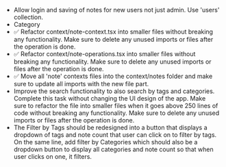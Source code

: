 - Allow login and saving of notes for new users not just admin. Use 'users' collection.
- Category
- ✅ Refactor context/note-context.tsx into smaller files without breaking any functionality. Make sure to delete any unused imports or files after the operation is done.
- ✅ Refactor context/note-operations.tsx into smaller files without breaking any functionality. Make sure to delete any unused imports or files after the operation is done.
- ✅ Move all 'note' contexts files into the context/notes folder and make sure to update all imports with the new file part.
- Improve the search functionality to also search by tags and categories. Complete this task without changing the UI design of the app. Make sure to refactor the file into smaller files when it goes above 250 lines of code without breaking any functionality. Make sure to delete any unused imports or files after the operation is done.
- The Filter by Tags should be redesigned into a button that displays a dropdown of tags and note count that user can click on to filter by tags. On the same line, add filter by Categories which should also be a dropdown button to display all categories and note count so that when user clicks on one, it filters.